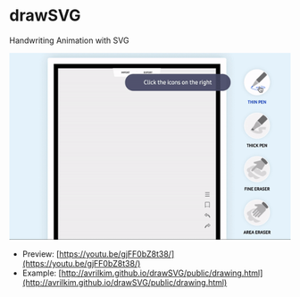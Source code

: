 drawSVG
============
Handwriting Animation with SVG

[![alt text](https://github.com/avrilkim/avrilkim.github.io/blob/master/drawSVG/img/sample.gif)](http://avrilkim.github.io/drawSVG/public/drawing.html)



- Preview: [https://youtu.be/gjFF0bZ8t38/](https://youtu.be/gjFF0bZ8t38/)
- Example: [http://avrilkim.github.io/drawSVG/public/drawing.html](http://avrilkim.github.io/drawSVG/public/drawing.html)

